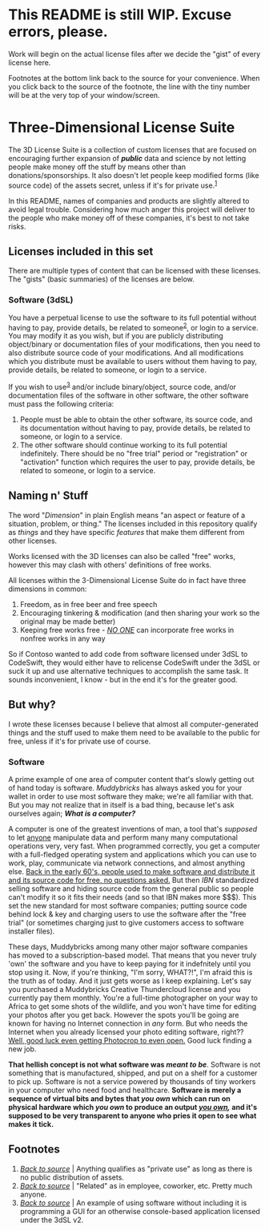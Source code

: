 # This README is still WIP. Excuse errors, please.
Work will begin on the actual license files after we decide the "gist" of every license here.

Footnotes at the bottom link back to the source for your convenience. When you click back to the source of the footnote, the line with the tiny number will be at the very top of your window/screen.

# Three-Dimensional License Suite
The 3D License Suite is a collection of custom licenses that are focused on encouraging further expansion of ***public*** data and science by not letting people make money off the stuff by means other than donations/sponsorships. It also doesn't let people keep modified forms (like source code) of the assets secret, unless if it's for private use.<sup id="a1">[1](#f1)</sup>

In this README, names of companies and products are slightly altered to avoid legal trouble. Considering how much anger this project will deliver to the people who make money off of these companies, it's best to not take risks.

## Licenses included in this set
There are multiple types of content that can be licensed with these licenses. The "gists" (basic summaries) of the licenses are below.

### Software (3dSL)
You have a perpetual license to use the software to its full potential without having to pay, provide details, be related to someone<sup id="a2">[2](#f2)</sup>, or login to a service. You may modify it as you wish, but if you are publicly distributing object/binary or documentation files of your modifications, then you need to also distribute source code of your modifications. And all modifications which you distribute must be available to users without them having to pay, provide details, be related to someone, or login to a service.

If you wish to use<sup id="a3">[3](#f3)</sup> and/or include binary/object, source code, and/or documentation files of the software in other software, the other software must pass the following criteria:

1. People must be able to obtain the other software, its source code, and its documentation without having to pay, provide details, be related to someone, or login to a service.
2. The other software should continue working to its full potential indefinitely. There should be no "free trial" period or "registration" or "activation" function which requires the user to pay, provide details, be related to someone, or login to a service.

## Naming n' Stuff
The word "*Dimension*" in plain English means "an aspect or feature of a situation, problem, or thing." The licenses included in this repository qualify as *things* and they have specific *features* that make them different from other licenses.

Works licensed with the 3D licenses can also be called "free" works, however this may clash with others' definitions of free works.

All licenses within the 3-Dimensional License Suite do in fact have three dimensions in common:
1. Freedom, as in free beer and free speech
2. Encouraging tinkering & modification (and then sharing your work so the original may be made better)
3. Keeping free works free - <ins>*NO ONE*</ins> can incorporate free works in nonfree works in any way

So if Contoso wanted to add code from software licensed under 3dSL to CodeSwift, they would either have to relicense CodeSwift under the 3dSL or suck it up and use alternative techniques to accomplish the same task. It sounds inconvenient, I know - but in the end it's for the greater good.

## But why?
I wrote these licenses because I believe that almost all computer-generated things and the stuff used to make them need to be available to the public for free, unless if it's for private use of course.

### Software
A prime example of one area of computer content that's slowly getting out of hand today is software. *Muddybricks* has always asked you for your wallet in order to use most software they make; we're all familiar with that. But you may not realize that in itself is a bad thing, because let's ask ourselves again; ***What is a computer?***

A computer is one of the greatest inventions of man, a tool that's *supposed* to let <ins>anyone</ins> manipulate data and perform many many computational operations very, very fast. When programmed correctly, you get a computer with a full-fledged operating system and applications which you can use to work, play, communicate via network connections, and almost anything else. [Back in the early 60&#39;s, people used to make software and distribute it and its source code for free, no questions asked.](https://en.wikipedia.org/wiki/Proprietary_software#Origin) But then *IBN* standardized selling software and hiding source code from the general public so people can't modify it so it fits their needs (and so that IBN makes more $$$). This set the new standard for most software companies; putting source code behind lock & key and charging users to use the software after the "free trial" (or sometimes charging just to give customers access to software installer files).

These days, Muddybricks among many other major software companies has moved to a subscription-based model. That means that you never truly 'own' the software and you have to keep paying for it indefnitely until you stop using it. Now, if you're thinking, "I'm sorry, WHAT?!", I'm afraid this is the truth as of today. And it just gets worse as I keep explaining. Let's say you purchased a Muddybricks Creative Thundercloud license and you currently pay them monthly. You're a full-time photographer on your way to Africa to get some shots of the wildlife, and you won't have time for editing your photos after you get back. However the spots you'll be going are known for having no Internet connection in *any* form. But who needs the Internet when you already licensed your photo editing software, right?? [Well, good luck even getting Photocrop to even open.](https://shallowsky.com/blog/gimp/non-free-software-surprises.html) Good luck finding a new job.

**That hellish concept is not what software was *meant to be***. Software is not something that is manufactured, shipped, and put on a shelf for a customer to pick up. Software is not a service powered by thousands of tiny workers in your computer who need food and healthcare. **Software is merely a sequence of virtual bits and bytes that *you own* which can run on physical hardware which *you own* to produce an output *<ins>you own</ins>,* and it's supposed to be very transparent to anyone who pries it open to see what makes it tick.**

## Footnotes
1. <b id="f1"></b>*[Back to source](#a1)* | Anything qualifies as "private use" as long as there is no public distribution of assets.
2. <b id="f2"></b>*[Back to source](#a2)* | "Related" as in employee, coworker, etc. Pretty much anyone.
3. <b id="f3"></b>*[Back to source](#a3)* | An example of using software without including it is programming a GUI for an otherwise console-based application licensed under the 3dSL v2.
